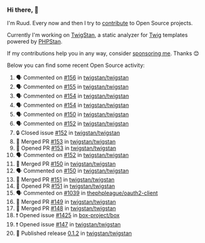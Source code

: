 ### Hi there, 👋

I'm Ruud. Every now and then I try to [contribute](https://github.com/pulls?q=+is%3Apr+author%3Aruudk+archived%3Afalse+is%3Apublic+) to Open Source projects.

Currently I'm working on [TwigStan](https://github.com/twigstan), a static analyzer for [Twig](https://twig.symfony.com/) templates powered by [PHPStan](https://phpstan.org/).

If my contributions help you in any way, consider [sponsoring me](https://github.com/sponsors/ruudk). Thanks 😊

Below you can find some recent Open Source activity:

<!--START_SECTION:activity-->
1. 🗣 Commented on [#156](https://github.com/twigstan/twigstan/issues/156#issuecomment-2514047324) in [twigstan/twigstan](https://github.com/twigstan/twigstan)
2. 🗣 Commented on [#155](https://github.com/twigstan/twigstan/issues/155#issuecomment-2514037663) in [twigstan/twigstan](https://github.com/twigstan/twigstan)
3. 🗣 Commented on [#154](https://github.com/twigstan/twigstan/issues/154#issuecomment-2514031211) in [twigstan/twigstan](https://github.com/twigstan/twigstan)
4. 🗣 Commented on [#154](https://github.com/twigstan/twigstan/issues/154#issuecomment-2513992264) in [twigstan/twigstan](https://github.com/twigstan/twigstan)
5. 🗣 Commented on [#150](https://github.com/twigstan/twigstan/pull/150#issuecomment-2513908974) in [twigstan/twigstan](https://github.com/twigstan/twigstan)
6. 🗣 Commented on [#152](https://github.com/twigstan/twigstan/issues/152#issuecomment-2512316075) in [twigstan/twigstan](https://github.com/twigstan/twigstan)
7. 🔒 Closed issue [#152](https://github.com/twigstan/twigstan/issues/152) in [twigstan/twigstan](https://github.com/twigstan/twigstan)
8. 🎉 Merged PR [#153](https://github.com/twigstan/twigstan/pull/153) in [twigstan/twigstan](https://github.com/twigstan/twigstan)
9. 💪 Opened PR [#153](https://github.com/twigstan/twigstan/pull/153) in [twigstan/twigstan](https://github.com/twigstan/twigstan)
10. 🗣 Commented on [#152](https://github.com/twigstan/twigstan/issues/152#issuecomment-2511913055) in [twigstan/twigstan](https://github.com/twigstan/twigstan)
11. 🎉 Merged PR [#150](https://github.com/twigstan/twigstan/pull/150) in [twigstan/twigstan](https://github.com/twigstan/twigstan)
12. 🗣 Commented on [#150](https://github.com/twigstan/twigstan/pull/150#issuecomment-2510906030) in [twigstan/twigstan](https://github.com/twigstan/twigstan)
13. 🎉 Merged PR [#151](https://github.com/twigstan/twigstan/pull/151) in [twigstan/twigstan](https://github.com/twigstan/twigstan)
14. 💪 Opened PR [#151](https://github.com/twigstan/twigstan/pull/151) in [twigstan/twigstan](https://github.com/twigstan/twigstan)
15. 🗣 Commented on [#1039](https://github.com/thephpleague/oauth2-client/pull/1039#issuecomment-2507225248) in [thephpleague/oauth2-client](https://github.com/thephpleague/oauth2-client)
16. 🎉 Merged PR [#149](https://github.com/twigstan/twigstan/pull/149) in [twigstan/twigstan](https://github.com/twigstan/twigstan)
17. 🎉 Merged PR [#148](https://github.com/twigstan/twigstan/pull/148) in [twigstan/twigstan](https://github.com/twigstan/twigstan)
18. ❗ Opened issue [#1425](https://github.com/box-project/box/issues/1425) in [box-project/box](https://github.com/box-project/box)
19. ❗ Opened issue [#147](https://github.com/twigstan/twigstan/issues/147) in [twigstan/twigstan](https://github.com/twigstan/twigstan)
20. 🚀 Published release [0.1.2](https://github.com/twigstan/twigstan/releases/tag/0.1.2) in [twigstan/twigstan](https://github.com/twigstan/twigstan)
<!--END_SECTION:activity-->
